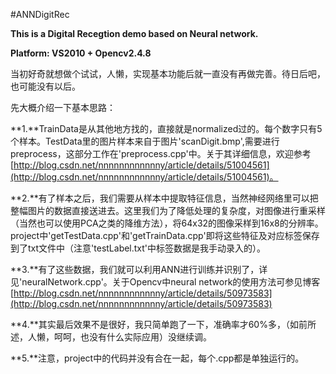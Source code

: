 #ANNDigitRec
 
**This is a Digital Recegtion demo based on Neural network.**

**Platform: VS2010 + Opencv2.4.8**

当初好奇就想做个试试，人懒，实现基本功能后就一直没有再做完善。待日后吧，也可能没有以后。

先大概介绍一下基本思路：

**1.**TrainData是从其他地方找的，直接就是normalized过的。每个数字只有5个样本。TestData里的图片样本来自于图片'scanDigit.bmp',需要进行preprocess，这部分工作在'preprocess.cpp'中。关于其详细信息，欢迎参考[http://blog.csdn.net/nnnnnnnnnnnny/article/details/51004561](http://blog.csdn.net/nnnnnnnnnnnny/article/details/51004561)。

**2.**有了样本之后，我们需要从样本中提取特征信息，当然神经网络里可以把整幅图片的数据直接送进去。这里我们为了降低处理的复杂度，对图像进行重采样（当然也可以使用PCA之类的降维方法），将64x32的图像采样到16x8的分辨率。project中'getTestData.cpp'和'getTrainData.cpp'即将这些特征及对应标签保存到了txt文件中（注意'testLabel.txt'中标签数据是我手动录入的）。

**3.**有了这些数据，我们就可以利用ANN进行训练并识别了，详见'neuralNetwork.cpp'。关于Opencv中neural network的使用方法可参见博客[http://blog.csdn.net/nnnnnnnnnnnny/article/details/50973583](http://blog.csdn.net/nnnnnnnnnnnny/article/details/50973583)

**4.**其实最后效果不是很好，我只简单跑了一下，准确率才60%多，（如前所述，人懒，呵呵，也没有什么实际应用）没继续调。

**5.**注意，project中的代码并没有合在一起，每个.cpp都是单独运行的。

